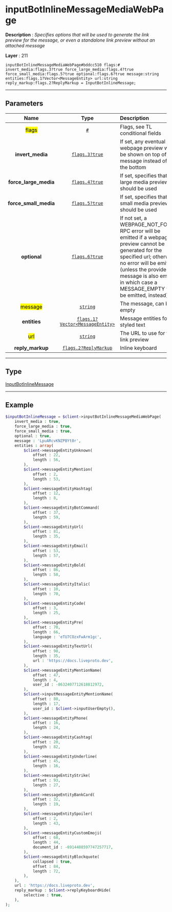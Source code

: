 # inputBotInlineMessageMediaWebPage

**Description** : *Specifies options that will be used to generate the link preview for the message, or even a standalone link preview without an attached message*

**Layer** : 211

```tl
inputBotInlineMessageMediaWebPage#bddcc510 flags:# invert_media:flags.3?true force_large_media:flags.4?true force_small_media:flags.5?true optional:flags.6?true message:string entities:flags.1?Vector<MessageEntity> url:string reply_markup:flags.2?ReplyMarkup = InputBotInlineMessage;
```

---

## Parameters

| Name | Type | Description |
| :---: | :---: | :--- |
| <mark>flags</mark> | [`#`](type/#) | Flags, see TL conditional fields |
| **invert_media** | [`flags.3?true`](type/true) | If set, any eventual webpage preview will be shown on top of the message instead of at the bottom |
| **force_large_media** | [`flags.4?true`](type/true) | If set, specifies that a large media preview should be used |
| **force_small_media** | [`flags.5?true`](type/true) | If set, specifies that a small media preview should be used |
| **optional** | [`flags.6?true`](type/true) | If not set, a WEBPAGE_NOT_FOUND RPC error will be emitted if a webpage preview cannot be generated for the specified url; otherwise, no error will be emitted (unless the provided message is also empty, in which case a MESSAGE_EMPTY will be emitted, instead) |
| <mark>message</mark> | [`string`](type/string) | The message, can be empty |
| **entities** | [`flags.1?Vector<MessageEntity>`](type/MessageEntity) | Message entities for styled text |
| <mark>url</mark> | [`string`](type/string) | The URL to use for the link preview |
| **reply_markup** | [`flags.2?ReplyMarkup`](type/ReplyMarkup) | Inline keyboard |

---

## Type

[InputBotInlineMessage](type/InputBotInlineMessage)

---

## Example

```php
$inputBotInlineMessage = $client->inputBotInlineMessageMediaWebPage(
	invert_media : true,
	force_large_media : true,
	force_small_media : true,
	optional : true,
	message : 'LpuARcvKNZPBYt0r',
	entities : array(
		$client->messageEntityUnknown(
			offset : 22,
			length : 56,
		),
		$client->messageEntityMention(
			offset : 2,
			length : 53,
		),
		$client->messageEntityHashtag(
			offset : 12,
			length : 8,
		),
		$client->messageEntityBotCommand(
			offset : 37,
			length : 59,
		),
		$client->messageEntityUrl(
			offset : 81,
			length : 35,
		),
		$client->messageEntityEmail(
			offset : 53,
			length : 57,
		),
		$client->messageEntityBold(
			offset : 86,
			length : 58,
		),
		$client->messageEntityItalic(
			offset : 10,
			length : 70,
		),
		$client->messageEntityCode(
			offset : 3,
			length : 25,
		),
		$client->messageEntityPre(
			offset : 70,
			length : 66,
			language : 'eTU7COzxFwArm1gc',
		),
		$client->messageEntityTextUrl(
			offset : 98,
			length : 35,
			url : 'https://docs.liveproto.dev',
		),
		$client->messageEntityMentionName(
			offset : 47,
			length : 4,
			user_id : -8632407712618812972,
		),
		$client->inputMessageEntityMentionName(
			offset : 80,
			length : 17,
			user_id : $client->inputUserEmpty(),
		),
		$client->messageEntityPhone(
			offset : 16,
			length : 24,
		),
		$client->messageEntityCashtag(
			offset : 20,
			length : 82,
		),
		$client->messageEntityUnderline(
			offset : 45,
			length : 16,
		),
		$client->messageEntityStrike(
			offset : 93,
			length : 27,
		),
		$client->messageEntityBankCard(
			offset : 32,
			length : 19,
		),
		$client->messageEntitySpoiler(
			offset : 2,
			length : 43,
		),
		$client->messageEntityCustomEmoji(
			offset : 68,
			length : 44,
			document_id : -6914488597747257717,
		),
		$client->messageEntityBlockquote(
			collapsed : true,
			offset : 84,
			length : 72,
		),
	),
	url : 'https://docs.liveproto.dev',
	reply_markup : $client->replyKeyboardHide(
		selective : true,
	),
);
```